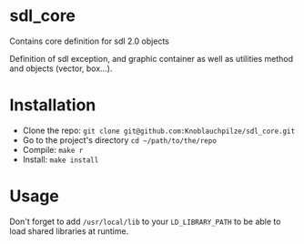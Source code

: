 # sdl_core
Contains core definition for sdl 2.0 objects

Definition of sdl exception, and graphic container as well as utilities method and objects (vector, box...).

# Installation

- Clone the repo: `git clone git@github.com:Knoblauchpilze/sdl_core.git`
- Go to the project's directory `cd ~/path/to/the/repo`
- Compile: `make r`
- Install: `make install`

# Usage

Don't forget to add `/usr/local/lib` to your `LD_LIBRARY_PATH` to be able to load shared libraries at runtime.
